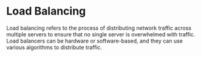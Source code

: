 # Load Balancing

Load balancing refers to the process of distributing network traffic across multiple servers to ensure that no single server is overwhelmed with traffic. Load balancers can be hardware or software-based, and they can use various algorithms to distribute traffic.
